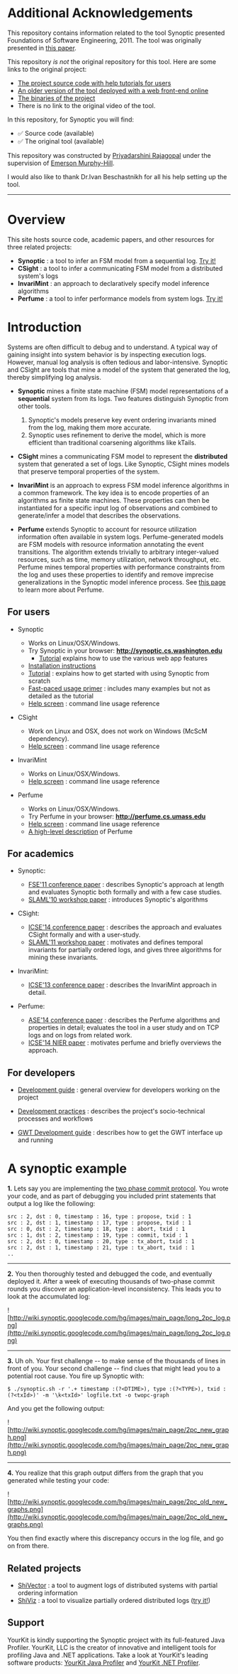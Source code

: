 # Additional Acknowledgements #

This repository contains information related to the tool Synoptic presented Foundations of Software Engineering, 2011. The tool was originally presented in [this paper](http://dl.acm.org/citation.cfm?id=2025188).

This repository _is not_ the original repository for this tool. Here are some links to the original project:
* [The project source code with help tutorials for users](https://github.com/ModelInference/synoptic)
* [ An older version of the tool deployed with a web front-end online](http://synoptic.cs.washington.edu/)
* [The binaries of the project](https://github.com/SoftwareEngineeringToolDemos/FSE-2011-Synoptic/tree/master/bin)
* There is no link to the original video of the tool.


In this repository, for Synoptic you will find:
* :white_check_mark: Source code (available)
* :white_check_mark: The original tool (available)

This repository was constructed by [Priyadarshini Rajagopal](https://github.com/PriyadarshiniRajagopal) under the supervision of [Emerson Murphy-Hill](https://github.com/CaptainEmerson).  

I would also like to thank Dr.Ivan Beschastnikh for all his help setting up the tool.

***


# Overview #

This site hosts source code, academic papers, and other resources for three related projects:

  * **Synoptic** : a tool to infer an FSM model from a sequential log. [Try it!](http://synoptic.cs.washington.edu)
  * **CSight** : a tool to infer a communicating FSM model from a distributed system's logs
  * **InvariMint** : an approach to declaratively specify model inference algorithms
  * **Perfume** : a tool to infer performance models from system logs. [Try it!](http://perfume.cs.umass.edu)

# Introduction #

Systems are often difficult to debug and to understand. A typical way of gaining insight into system behavior is by inspecting execution logs. However, manual log analysis is often tedious and labor-intensive. Synoptic and CSight are tools that mine a model of the system that generated the log, thereby simplifying log analysis.

  * **Synoptic** mines a finite state machine (FSM) model representations of a **sequential** system from its logs. Two features distinguish Synoptic from other tools.
    1. Synoptic's models preserve key event ordering invariants mined from the log, making them more accurate.
    1. Synoptic uses refinement to derive the model, which is more efficient than traditional coarsening algorithms like kTails.

  * **CSight** mines a communicating FSM model to represent the **distributed** system that generated a set of logs. Like Synoptic, CSight mines models that preserve temporal properties of the system.

  * **InvariMint** is an approach to express FSM model inference algorithms in a common framework. The key idea is to encode properties of an algorithms as finite state machines. These properties can then be instantiated for a specific input log of observations and combined to generate/infer a model that describes the observations.

  * **Perfume** extends Synoptic to account for resource utilization information often available in system logs. Perfume-generated models are FSM models with resource information annotating the event transitions. The algorithm extends trivially to arbitrary integer-valued resources, such as time, memory utilization, network throughput, etc. Perfume mines temporal properties with performance constraints from the log and uses these properties to identify and remove imprecise generalizations in the Synoptic model inference process. See [this page](http://people.cs.umass.edu/~ohmann/perfume/) to learn more about Perfume.

## For users ##

  * Synoptic
    * Works on Linux/OSX/Windows.
    * Try Synoptic in your browser: **http://synoptic.cs.washington.edu**
      * [Tutorial](https://github.com/ModelInference/synoptic/wiki/DocsWebAppTutorial) explains how to use the various web app features
    * [Installation instructions](https://github.com/ModelInference/synoptic/wiki/DocsInstallation)
    * [Tutorial](https://github.com/ModelInference/synoptic/wiki/DocsSynopticCmdLineTutorial) : explains how to get started with using Synoptic from scratch
    * [Fast-paced usage primer](https://github.com/ModelInference/synoptic/wiki/DocsSynopticCmdLineUsage) : includes many examples but not as detailed as the tutorial
    * [Help screen](https://github.com/ModelInference/synoptic/wiki/DocsSynopticCmdLineHelpScreen) : command line usage reference

  * CSight
    * Work on Linux and OSX, does not work on Windows (McScM dependency).
    * [Help screen](https://github.com/ModelInference/synoptic/wiki/DocsCSightCmdLineHelpScreen) : command line usage reference

  * InvariMint
    * Works on Linux/OSX/Windows.
    * [Help screen](https://github.com/ModelInference/synoptic/wiki/DocsInvariMintCmdLineHelpScreen) : command line usage reference

  * Perfume
    * Works on Linux/OSX/Windows.
    * Try Perfume in your browser: **http://perfume.cs.umass.edu**
    * [Help screen](https://github.com/ModelInference/synoptic/wiki/DocsPerfumeCmdLineHelpScreen) : command line usage reference
    * [A high-level description](http://people.cs.umass.edu/~ohmann/perfume/) of Perfume

## For academics ##

  * Synoptic:
    * [FSE'11 conference paper](http://www.cs.washington.edu/homes/mernst/pubs/synoptic-fse2011-abstract.html) : describes Synoptic's approach at length and evaluates Synoptic both formally and with a few case studies.
    * [SLAML'10 workshop paper](http://www.cs.washington.edu/homes/mernst/pubs/synoptic-slaml2010-abstract.html) : introduces Synoptic's algorithms

  * CSight:
    * [ICSE'14 conference paper](http://www.cs.ubc.ca/~bestchai/papers/icse14_csight.pdf) : describes the approach and evaluates CSight formally and with a user-study.
    * [SLAML'11 workshop paper](http://www.cs.ubc.ca/~bestchai/papers/slaml11-osr-final.pdf) : motivates and defines temporal invariants for partially ordered logs, and gives three algorithms for mining these invariants.

  * InvariMint:
    * [ICSE'13 conference paper](http://www.cs.ubc.ca/~bestchai/papers/invarimint_icse13.pdf) : describes the InvariMint approach in detail.

  * Perfume:
    * [ASE'14 conference paper](http://www.cs.ubc.ca/~bestchai/papers/ase14_perfume.pdf) : describes the Perfume algorithms and properties in detail; evaluates the tool in a user study and on TCP logs and on logs from related work.
    * [ICSE'14 NIER paper](http://www.cs.ubc.ca/~bestchai/papers/icse14_nier_perfume.pdf) : motivates perfume and briefly overviews the approach.

## For developers ##

  * [Development guide](https://github.com/ModelInference/synoptic/wiki/DocsDevelopment) : general overview for developers working on the project

  * [Development practices](https://github.com/ModelInference/synoptic/wiki/DocsDevelopmentPractices) : describes the project's socio-technical processes and workflows

  * [GWT Development guide](https://github.com/ModelInference/synoptic/wiki/DocsDevelopmentGWT) : describes how to get the GWT interface up and running


# A synoptic example #

<b>1.</b> Lets say you are implementing the [two phase commit protocol](http://en.wikipedia.org/wiki/Two-phase_commit_protocol). You wrote your code, and as part of debugging you included print statements that output a log like the following:

```
src : 2, dst : 0, timestamp : 16, type : propose, txid : 1
src : 2, dst : 1, timestamp : 17, type : propose, txid : 1
src : 0, dst : 2, timestamp : 18, type : abort, txid : 1
src : 1, dst : 2, timestamp : 19, type : commit, txid : 1
src : 2, dst : 0, timestamp : 20, type : tx_abort, txid : 1
src : 2, dst : 1, timestamp : 21, type : tx_abort, txid : 1
..
```


---


<b>2.</b> You then thoroughly tested and debugged the code, and eventually deployed it. After a week of executing thousands of two-phase commit rounds you discover an application-level inconsistency. This leads you to look at the accumulated log:

![http://wiki.synoptic.googlecode.com/hg/images/main_page/long_2pc_log.png](http://wiki.synoptic.googlecode.com/hg/images/main_page/long_2pc_log.png)


---


<b>3.</b> Uh oh. Your first challenge -- to make sense of the thousands of lines in front of you. Your second challenge -- find clues that might lead you to a potential root cause. You fire up Synoptic with:

```
$ ./synoptic.sh -r '.+ timestamp :(?<DTIME>), type :(?<TYPE>), txid :(?<txId>)' -m '\k<txId>' logfile.txt -o twopc-graph
```

And you get the following output:

![http://wiki.synoptic.googlecode.com/hg/images/main_page/2pc_new_graph.png](http://wiki.synoptic.googlecode.com/hg/images/main_page/2pc_new_graph.png)


---


<b>4.</b> You realize that this graph output differs from the graph that you generated while testing your code:

![http://wiki.synoptic.googlecode.com/hg/images/main_page/2pc_old_new_graphs.png](http://wiki.synoptic.googlecode.com/hg/images/main_page/2pc_old_new_graphs.png)

You then find exactly where this discrepancy occurs in the log file, and go on from there.

## Related projects ##

  * [ShiVector](https://bitbucket.org/bestchai/shivector/) : a tool to augment logs of distributed systems with partial ordering information
  * [ShiViz](https://bitbucket.org/bestchai/shiviz/) : a tool to visualize partially ordered distributed logs ([try it!](http://bestchai.bitbucket.org/shiviz/))

## Support ##

YourKit is kindly supporting the Synoptic project with its full-featured Java Profiler. YourKit, LLC is the creator of innovative and intelligent tools for profiling Java and .NET applications. Take a look at YourKit's leading software products: <a href='http://www.yourkit.com/java/profiler/index.jsp'>YourKit Java Profiler</a> and <a href='http://www.yourkit.com/.net/profiler/index.jsp'>YourKit .NET Profiler</a>.
